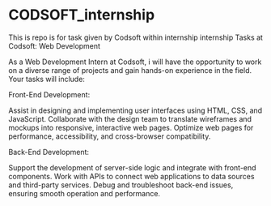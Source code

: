 # CODSOFT_internship
This is repo is for task given by Codsoft within internship
internship Tasks at Codsoft: Web Development

As a Web Development Intern at Codsoft, i will have the opportunity to work on a diverse range of projects and gain hands-on experience in the field. Your tasks will include:

Front-End Development:

Assist in designing and implementing user interfaces using HTML, CSS, and JavaScript.
Collaborate with the design team to translate wireframes and mockups into responsive, interactive web pages.
Optimize web pages for performance, accessibility, and cross-browser compatibility.

Back-End Development:

Support the development of server-side logic and integrate with front-end components.
Work with APIs to connect web applications to data sources and third-party services.
Debug and troubleshoot back-end issues, ensuring smooth operation and performance.

